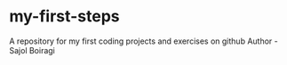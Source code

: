 # my-first-steps
A repository for my first coding projects and exercises on github
Author - Sajol Boiragi
